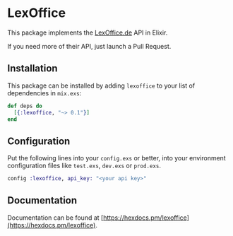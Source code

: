 # LexOffice

This package implements the [LexOffice.de](https://lexoffice.de) API in Elixir.

If you need more of their API, just launch a Pull Request.

## Installation

This package can be installed by adding `lexoffice` to your list of dependencies in `mix.exs`:

```elixir
def deps do
  [{:lexoffice, "~> 0.1"}]
end
```

## Configuration

Put the following lines into your `config.exs` or better, into your environment
configuration files like `test.exs`, `dev.exs` or `prod.exs`.

```elixir
config :lexoffice, api_key: "<your api key>"
```

## Documentation

Documentation can be found at [https://hexdocs.pm/lexoffice](https://hexdocs.pm/lexoffice).

